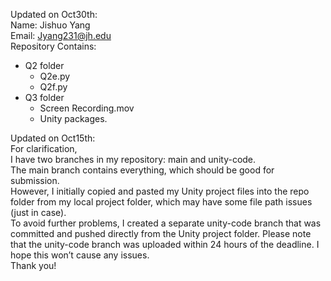 Updated on Oct30th: <br>
Name: Jishuo Yang <br>
Email: Jyang231@jh.edu <br>
Repository Contains:
- Q2 folder
  - Q2e.py
  - Q2f.py
- Q3 folder
  - Screen Recording.mov
  - Unity packages.



Updated on Oct15th:<br>
For clarification, <br>
I have two branches in my repository: main and unity-code. <br>
The main branch contains everything, which should be good for submission. <br>
However, I initially copied and pasted my Unity project files into the repo folder from my local project folder, which may have some file path issues (just in case).<br>
To avoid further problems, I created a separate unity-code branch that was committed and pushed directly from the Unity project folder. Please note that the unity-code branch was uploaded within 24 hours of the deadline. I hope this won’t cause any issues.<br>
Thank you!
